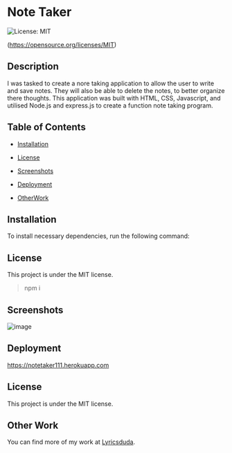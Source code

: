 # Note Taker

![License: MIT](https://img.shields.io/badge/License-MIT-blue.svg)

(https://opensource.org/licenses/MIT)

## Description
I was tasked to create a nore taking application to allow the user to write and save notes. They will also be able to delete the notes, to better organize there thoughts. This application was built with HTML, CSS, Javascript, and utilised Node.js and express.js to create a function note taking program. 

## Table of Contents

* [Installation](#installation)
         
* [License](#license)   

* [Screenshots](#screenshots)  

* [Deployment](#deployment)  
         
* [OtherWork](#otherwork) 

## Installation

To install necessary dependencies, run the following command:

## License

This project is under the MIT license.


> npm i

## Screenshots

![image](https://user-images.githubusercontent.com/70404735/95642560-2e5a7c00-0a77-11eb-813d-889eb1e88f82.png)


## Deployment
 
https://notetaker111.herokuapp.com


## License

This project is under the MIT license.


## Other Work
        
You can find more of my work at [Lyricsduda](https://github.com/Lyricsduda).
        
